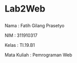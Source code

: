 # Lab2Web <p>
  Nama        : Fatih Gilang Prasetyo <p>
  NIM         : 311910317 <P>
  Kelas       : TI.19.B1 <P>
  Mata Kuliah : Pemrograman Web <p>
  
 
